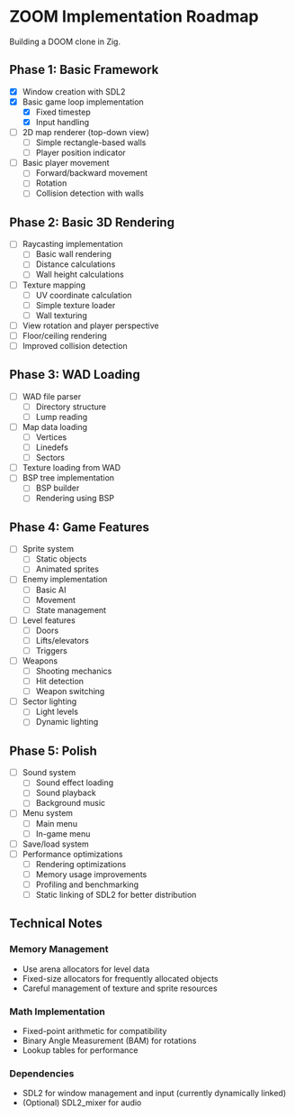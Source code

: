 # ZOOM Implementation Roadmap

Building a DOOM clone in Zig.

## Phase 1: Basic Framework
- [x] Window creation with SDL2
- [x] Basic game loop implementation
  - [x] Fixed timestep
  - [x] Input handling
- [ ] 2D map renderer (top-down view)
  - [ ] Simple rectangle-based walls
  - [ ] Player position indicator
- [ ] Basic player movement
  - [ ] Forward/backward movement
  - [ ] Rotation
  - [ ] Collision detection with walls

## Phase 2: Basic 3D Rendering
- [ ] Raycasting implementation
  - [ ] Basic wall rendering
  - [ ] Distance calculations
  - [ ] Wall height calculations
- [ ] Texture mapping
  - [ ] UV coordinate calculation
  - [ ] Simple texture loader
  - [ ] Wall texturing
- [ ] View rotation and player perspective
- [ ] Floor/ceiling rendering
- [ ] Improved collision detection

## Phase 3: WAD Loading
- [ ] WAD file parser
  - [ ] Directory structure
  - [ ] Lump reading
- [ ] Map data loading
  - [ ] Vertices
  - [ ] Linedefs
  - [ ] Sectors
- [ ] Texture loading from WAD
- [ ] BSP tree implementation
  - [ ] BSP builder
  - [ ] Rendering using BSP

## Phase 4: Game Features
- [ ] Sprite system
  - [ ] Static objects
  - [ ] Animated sprites
- [ ] Enemy implementation
  - [ ] Basic AI
  - [ ] Movement
  - [ ] State management
- [ ] Level features
  - [ ] Doors
  - [ ] Lifts/elevators
  - [ ] Triggers
- [ ] Weapons
  - [ ] Shooting mechanics
  - [ ] Hit detection
  - [ ] Weapon switching
- [ ] Sector lighting
  - [ ] Light levels
  - [ ] Dynamic lighting

## Phase 5: Polish
- [ ] Sound system
  - [ ] Sound effect loading
  - [ ] Sound playback
  - [ ] Background music
- [ ] Menu system
  - [ ] Main menu
  - [ ] In-game menu
- [ ] Save/load system
- [ ] Performance optimizations
  - [ ] Rendering optimizations
  - [ ] Memory usage improvements
  - [ ] Profiling and benchmarking
  - [ ] Static linking of SDL2 for better distribution

## Technical Notes

### Memory Management
- Use arena allocators for level data
- Fixed-size allocators for frequently allocated objects
- Careful management of texture and sprite resources

### Math Implementation
- Fixed-point arithmetic for compatibility
- Binary Angle Measurement (BAM) for rotations
- Lookup tables for performance

### Dependencies
- SDL2 for window management and input (currently dynamically linked)
- (Optional) SDL2_mixer for audio 